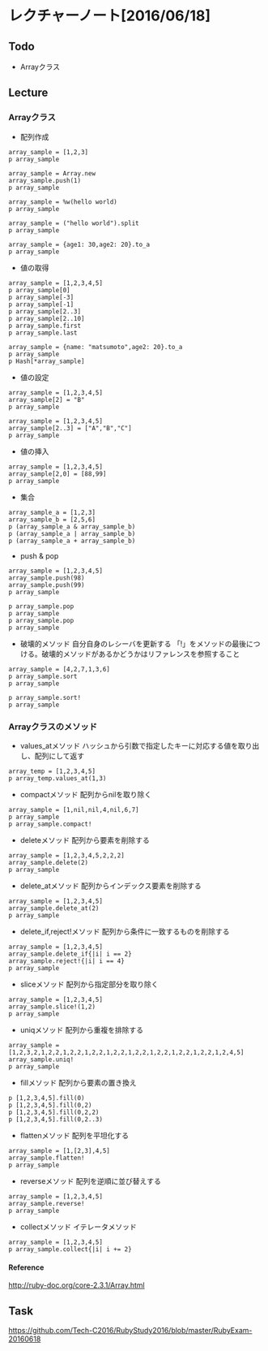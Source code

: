 # レクチャーノート[2016/06/18]

## Todo
 - Arrayクラス

## Lecture

### Arrayクラス

- 配列作成
```
array_sample = [1,2,3]
p array_sample

array_sample = Array.new
array_sample.push(1)
p array_sample

array_sample = %w(hello world)
p array_sample

array_sample = ("hello world").split
p array_sample

array_sample = {age1: 30,age2: 20}.to_a
p array_sample
```

- 値の取得
```
array_sample = [1,2,3,4,5]
p array_sample[0]
p array_sample[-3]
p array_sample[-1]
p array_sample[2..3]
p array_sample[2..10]
p array_sample.first
p array_sample.last

array_sample = {name: "matsumoto",age2: 20}.to_a
p array_sample
p Hash[*array_sample]
```

- 値の設定
```
array_sample = [1,2,3,4,5]
array_sample[2] = "B"
p array_sample

array_sample = [1,2,3,4,5]
array_sample[2..3] = ["A","B","C"]
p array_sample
```

- 値の挿入
```
array_sample = [1,2,3,4,5]
array_sample[2,0] = [88,99]
p array_sample
```

- 集合
```
array_sample_a = [1,2,3]
array_sample_b = [2,5,6]
p (array_sample_a & array_sample_b)
p (array_sample_a | array_sample_b)
p (array_sample_a + array_sample_b)
```

- push & pop
```
array_sample = [1,2,3,4,5]
array_sample.push(98)
array_sample.push(99)
p array_sample
```

```
p array_sample.pop
p array_sample
p array_sample.pop
p array_sample
```

- 破壊的メソッド
自分自身のレシーバを更新する
「!」をメソッドの最後につける。破壊的メソッドがあるかどうかはリファレンスを参照すること
```
array_sample = [4,2,7,1,3,6]
p array_sample.sort
p array_sample

p array_sample.sort!
p array_sample
```

### Arrayクラスのメソッド

- values_atメソッド
ハッシュから引数で指定したキーに対応する値を取り出し、配列にして返す
```
array_temp = [1,2,3,4,5]
p array_temp.values_at(1,3)
```

- compactメソッド
配列からnilを取り除く
```
array_sample = [1,nil,nil,4,nil,6,7]
p array_sample
p array_sample.compact!
```

- deleteメソッド
配列から要素を削除する
```
array_sample = [1,2,3,4,5,2,2,2]
array_sample.delete(2)
p array_sample
```

- delete_atメソッド
配列からインデックス要素を削除する
```
array_sample = [1,2,3,4,5]
array_sample.delete_at(2)
p array_sample
```

- delete_if,reject!メソッド 
配列から条件に一致するものを削除する
```
array_sample = [1,2,3,4,5]
array_sample.delete_if{|i| i == 2}
array_sample.reject!{|i| i == 4}
p array_sample
```

- sliceメソッド
配列から指定部分を取り除く
```
array_sample = [1,2,3,4,5]
array_sample.slice!(1,2)
p array_sample
```

- uniqメソッド
配列から重複を排除する
```
array_sample = [1,2,3,2,1,2,2,1,2,2,1,2,2,1,2,2,1,2,2,1,2,2,1,2,2,1,2,2,1,2,4,5]
array_sample.uniq!
p array_sample
```

- fillメソッド
配列から要素の置き換え
```
p [1,2,3,4,5].fill(0)
p [1,2,3,4,5].fill(0,2)
p [1,2,3,4,5].fill(0,2,2)
p [1,2,3,4,5].fill(0,2..3)
```

- flattenメソッド
配列を平坦化する
```
array_sample = [1,[2,3],4,5]
array_sample.flatten!
p array_sample
```

- reverseメソッド
配列を逆順に並び替えする
```
array_sample = [1,2,3,4,5]
array_sample.reverse!
p array_sample
```

- collectメソッド
イテレータメソッド
```
array_sample = [1,2,3,4,5]
p array_sample.collect{|i| i += 2}
```

#### Reference
http://ruby-doc.org/core-2.3.1/Array.html

## Task
https://github.com/Tech-C2016/RubyStudy2016/blob/master/RubyExam-20160618
